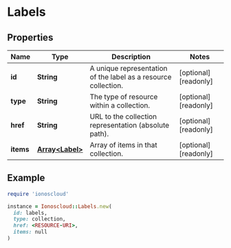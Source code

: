 # Labels

## Properties

| Name | Type | Description | Notes |
| ---- | ---- | ----------- | ----- |
| **id** | **String** | A unique representation of the label as a resource collection. | [optional][readonly] |
| **type** | **String** | The type of resource within a collection. | [optional][readonly] |
| **href** | **String** | URL to the collection representation (absolute path). | [optional][readonly] |
| **items** | [**Array&lt;Label&gt;**](Label.md) | Array of items in that collection. | [optional][readonly] |

## Example

```ruby
require 'ionoscloud'

instance = Ionoscloud::Labels.new(
  id: labels,
  type: collection,
  href: <RESOURCE-URI>,
  items: null
)
```

